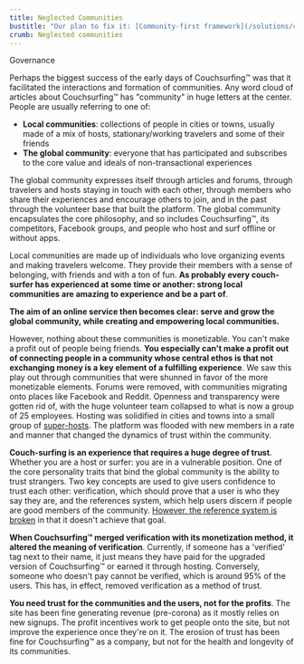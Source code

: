 ```yaml
---
title: Neglected Communities
bustitle: "Our plan to fix it: [Community-first framework](/solutions/communities-and-trust)"
crumb: Neglected communities
---
```


<span class="tag is-success is-large">Governance</span>

Perhaps the biggest success of the early days of Couchsurfing&#8482; was that it facilitated the interactions and formation of communities. Any word cloud of articles about Couchsurfing&#8482; has "community" in huge letters at the center. People are usually referring to one of:

 - **Local communities**: collections of people in cities or towns, usually made of a mix of hosts, stationary/working travelers and some of their friends
 - **The global community**: everyone that has participated and subscribes to the core value and ideals of non-transactional experiences

The global community expresses itself through articles and forums, through travelers and hosts staying in touch with each other, through members who share their experiences and encourage others to join, and in the past through the volunteer base that built the platform. The global community encapsulates the core philosophy, and so includes Couchsurfing&#8482;, its competitors, Facebook groups, and people who host and surf offline or without apps.

Local communities are made up of individuals who love organizing events and making travelers welcome. They provide their members with a sense of belonging, with friends and with a ton of fun. **As probably every couch-surfer has experienced at some time or another: strong local communities are amazing to experience and be a part of**.

**The aim of an online service then becomes clear: serve and grow the global community, while creating and empowering local communities.**

However, nothing about these communities is monetizable. You can't make a profit out of people being friends. **You especially can't make a profit out of connecting people in a community whose central ethos is that not exchanging money is a key element of a fulfilling experience**. We saw this play out through communities that were shunned in favor of the more monetizable elements. Forums were removed, with communities migrating onto places like Facebook and Reddit. Openness and transparency were gotten rid of, with the huge volunteer team collapsed to what is now a group of 25 employees. Hosting was solidified in cities and towns into a small group of [super-hosts](/issues/host-matching). The platform was flooded with new members in a rate and manner that changed the dynamics of trust within the community.

**Couch-surfing is an experience that requires a huge degree of trust**. Whether you are a host or surfer: you are in a vulnerable position. One of the core personality traits that bind the global community is the ability to trust strangers. Two key concepts are used to give users confidence to trust each other: verification, which should prove that a user is who they say they are, and the references system, which help users discern if people are good members of the community. [However, the reference system is broken](/issues/reviews) in that it doesn't achieve that goal.

**When Couchsurfing&#8482; merged verification with its monetization method, it altered the meaning of verification**. Currently, if someone has a 'verified' tag next to their name, it just means they have paid for the upgraded version of Couchsurfing&#8482; or earned it through hosting. Conversely, someone who doesn't pay cannot be verified, which is around 95% of the users. This has, in effect, removed verification as a method of trust.

**You need trust for the communities and the users, not for the profits**. The site has been fine generating revenue (pre-corona) as it mostly relies on new signups. The profit incentives work to get people onto the site, but not improve the experience once they're on it. The erosion of trust has been fine for Couchsurfing&#8482; as a company, but not for the health and longevity of its communities.
